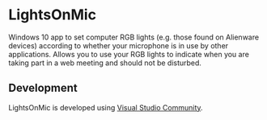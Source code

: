 # LightsOnMic
Windows 10 app to set computer RGB lights (e.g. those found on Alienware devices) according to whether your microphone is in use by other applications. Allows you to use your RGB lights to indicate when you are taking part in a web meeting and should not be disturbed.

## Development
LightsOnMic is developed using [Visual Studio Community](https://visualstudio.microsoft.com/vs/community/).
